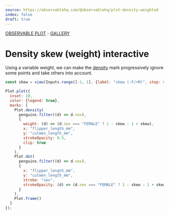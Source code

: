 ```yaml
---
source: https://observablehq.com/@observablehq/plot-density-weighted
index: false
draft: true
---
```


<div style="color: grey; font: 13px/25.5px var(--sans-serif); text-transform: uppercase;"><h1 style="display: none;">Plot: Density skew (weight) interactive</h1><a href="/plot">Observable Plot</a> › <a href="/@observablehq/plot-gallery">Gallery</a></div>

# Density skew (weight) interactive

Using a variable weight, we can make the [density](https://observablehq.com/plot/marks/density) mark progressively ignore some points and take others into account.

```js
const skew = view(Inputs.range([-1, 1], {label: "skew (-F/+M)", step: 0.01}));
```

```js echo
Plot.plot({
  inset: 10,
  color: {legend: true},
  marks: [
    Plot.density(
      penguins.filter((d) => d.sex),
      {
        weight: (d) => (d.sex === "FEMALE" ? 1 - skew : 1 + skew),
        x: "flipper_length_mm",
        y: "culmen_length_mm",
        strokeOpacity: 0.5,
        clip: true
      }
    ),
    Plot.dot(
      penguins.filter((d) => d.sex),
      {
        x: "flipper_length_mm",
        y: "culmen_length_mm",
        stroke: "sex",
        strokeOpacity: (d) => (d.sex === "FEMALE" ? 1 - skew : 1 + skew)
      }
    ),
    Plot.frame()
  ]
});
```
